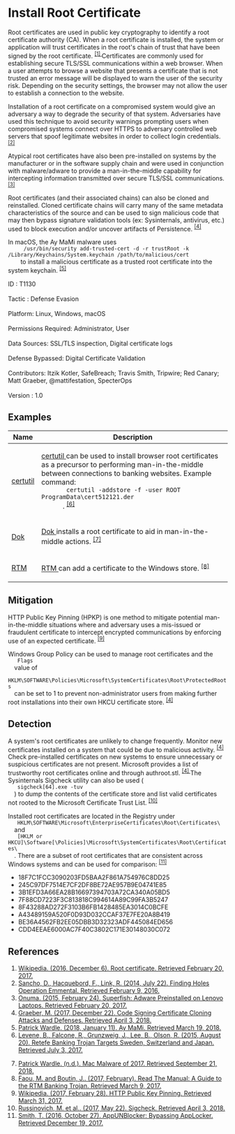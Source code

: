 <div class="container-fluid">
 <h1>
  Install Root Certificate
 </h1>
 <div class="row">
  <div class="col-md-8 description-body">
   <p>
    Root certificates are used in public key cryptography to identify a root certificate authority (CA). When a root certificate is installed, the system or application will trust certificates in the root's chain of trust that have been signed by the root certificate.
    <span class="scite-citeref-number" data-reference="Wikipedia Root Certificate" id="scite-ref-1-a">
     <sup>
      <a aria-describedby="qtip-0" data-hasqtip="0" href="https://en.wikipedia.org/wiki/Root_certificate" target="_blank">
       [1]
      </a>
     </sup>
    </span>
    Certificates are commonly used for establishing secure TLS/SSL communications within a web browser. When a user attempts to browse a website that presents a certificate that is not trusted an error message will be displayed to warn the user of the security risk. Depending on the security settings, the browser may not allow the user to establish a connection to the website.
   </p>
   <p>
    Installation of a root certificate on a compromised system would give an adversary a way to degrade the security of that system. Adversaries have used this technique to avoid security warnings prompting users when compromised systems connect over HTTPS to adversary controlled web servers that spoof legitimate websites in order to collect login credentials.
    <span class="scite-citeref-number" data-reference="Operation Emmental" id="scite-ref-2-a">
     <sup>
      <a aria-describedby="qtip-1" data-hasqtip="1" href="http://www.trendmicro.com/cloud-content/us/pdfs/security-intelligence/white-papers/wp-finding-holes-operation-emmental.pdf" target="_blank">
       [2]
      </a>
     </sup>
    </span>
   </p>
   <p>
    Atypical root certificates have also been pre-installed on systems by the manufacturer or in the software supply chain and were used in conjunction with malware/adware to provide a man-in-the-middle capability for intercepting information transmitted over secure TLS/SSL communications.
    <span class="scite-citeref-number" data-reference="Kaspersky Superfish" id="scite-ref-3-a">
     <sup>
      <a aria-describedby="qtip-2" data-hasqtip="2" href="https://www.kaspersky.com/blog/lenovo-pc-with-adware-superfish-preinstalled/7712/" target="_blank">
       [3]
      </a>
     </sup>
    </span>
   </p>
   <p>
    Root certificates (and their associated chains) can also be cloned and reinstalled. Cloned certificate chains will carry many of the same metadata characteristics of the source and can be used to sign malicious code that may then bypass signature validation tools (ex: Sysinternals, antivirus, etc.) used to block execution and/or uncover artifacts of Persistence.
    <span class="scite-citeref-number" data-reference="SpectorOps Code Signing Dec 2017" id="scite-ref-4-a">
     <sup>
      <a aria-describedby="qtip-3" data-hasqtip="3" href="https://posts.specterops.io/code-signing-certificate-cloning-attacks-and-defenses-6f98657fc6ec" target="_blank">
       [4]
      </a>
     </sup>
    </span>
   </p>
   <p>
    In macOS, the Ay MaMi malware uses
    <code>
     /usr/bin/security add-trusted-cert -d -r trustRoot -k /Library/Keychains/System.keychain /path/to/malicious/cert
    </code>
    to install a malicious certificate as a trusted root certificate into the system keychain.
    <span class="scite-citeref-number" data-reference="objective-see ay mami 2018" id="scite-ref-5-a">
     <sup>
      <a aria-describedby="qtip-4" data-hasqtip="4" href="https://objective-see.com/blog/blog_0x26.html" target="_blank">
       [5]
      </a>
     </sup>
    </span>
   </p>
  </div>
  <div class="col-md-4">
   <div class="card">
    <div class="card-body">
     <div class="card-data">
      <span class="h5 card-title">
       ID
      </span>
      : T1130
      <br/>
      <br/>
     </div>
     <div class="card-data">
      <span class="h5 card-title">
      </span>
     </div>
     <div class="card-data">
      <span class="h5 card-title">
       Tactic
      </span>
      : Defense Evasion
      <br/>
      <br/>
     </div>
     <div class="card-data">
      <span class="h5 card-title">
       Platform:
      </span>
      Linux, Windows, macOS
      <br/>
      <br/>
     </div>
     <div class="card-data">
      <span class="h5 card-title">
       Permissions Required:
      </span>
      Administrator, User
      <br/>
      <br/>
     </div>
     <div class="card-data">
      <span class="h5 card-title">
      </span>
     </div>
     <div class="card-data">
      <span class="h5 card-title">
       Data Sources:
      </span>
      SSL/TLS inspection, Digital certificate logs
      <br/>
      <br/>
     </div>
     <div class="card-data">
      <span class="h5 card-title">
      </span>
     </div>
     <div class="card-data">
      <span class="h5 card-title">
      </span>
     </div>
     <div class="card-data">
      <span class="h5 card-title">
       Defense Bypassed:
      </span>
      Digital Certificate Validation
      <br/>
      <br/>
     </div>
     <div class="card-data">
      <span class="h5 card-title">
      </span>
     </div>
     <div class="card-data">
      <span class="h5 card-title">
      </span>
     </div>
     <div class="card-data">
      <span class="h5 card-title">
       Contributors:
      </span>
      Itzik Kotler, SafeBreach; Travis Smith, Tripwire; Red Canary; Matt Graeber, @mattifestation, SpecterOps
      <br/>
      <br/>
     </div>
     <div class="card-data">
      <span class="h5 card-title">
       Version
      </span>
      : 1.0
     </div>
    </div>
   </div>
  </div>
 </div>
 <h2 class="pt-3" id="examples">
  Examples
 </h2>
 <table class="table table-bordered table-light mt-2">
  <thead>
   <tr>
    <th scope="col">
     Name
    </th>
    <th scope="col">
     Description
    </th>
   </tr>
  </thead>
  <tbody class="bg-white">
   <tr>
    <td>
     <a href="https://attack.mitre.org/software/S0160">
      certutil
     </a>
    </td>
    <td>
     <p>
      <a href="https://attack.mitre.org/software/S0160">
       certutil
      </a>
      can be used to install browser root certificates as a precursor to performing man-in-the-middle between connections to banking websites. Example command:
      <code>
       certutil -addstore -f -user ROOT ProgramData\cert512121.der
      </code>
      .
      <span class="scite-citeref-number" data-reference="Palo Alto Retefe" id="scite-ref-6-a" onclick="scrollToRef('scite-6')">
       <sup>
        <a aria-describedby="qtip-5" data-hasqtip="5" href="https://researchcenter.paloaltonetworks.com/2015/08/retefe-banking-trojan-targets-sweden-switzerland-and-japan/" target="_blank">
         [6]
        </a>
       </sup>
      </span>
     </p>
    </td>
   </tr>
   <tr>
    <td>
     <a href="https://attack.mitre.org/software/S0281">
      Dok
     </a>
    </td>
    <td>
     <p>
      <a href="https://attack.mitre.org/software/S0281">
       Dok
      </a>
      installs a root certificate to aid in man-in-the-middle actions.
      <span class="scite-citeref-number" data-reference="objsee mac malware 2017" id="scite-ref-7-a" onclick="scrollToRef('scite-7')">
       <sup>
        <a aria-describedby="qtip-6" data-hasqtip="6" href="https://objective-see.com/blog/blog_0x25.html" target="_blank">
         [7]
        </a>
       </sup>
      </span>
     </p>
    </td>
   </tr>
   <tr>
    <td>
     <a href="https://attack.mitre.org/software/S0148">
      RTM
     </a>
    </td>
    <td>
     <p>
      <a href="https://attack.mitre.org/software/S0148">
       RTM
      </a>
      can add a certificate to the Windows store.
      <span class="scite-citeref-number" data-reference="ESET RTM Feb 2017" id="scite-ref-8-a" onclick="scrollToRef('scite-8')">
       <sup>
        <a aria-describedby="qtip-7" data-hasqtip="7" href="https://www.welivesecurity.com/wp-content/uploads/2017/02/Read-The-Manual.pdf" target="_blank">
         [8]
        </a>
       </sup>
      </span>
     </p>
    </td>
   </tr>
  </tbody>
 </table>
 <h2 class="pt-3" id="mitigation">
  Mitigation
 </h2>
 <p>
  HTTP Public Key Pinning (HPKP) is one method to mitigate potential man-in-the-middle situations where and adversary uses a mis-issued or fraudulent certificate to intercept encrypted communications by enforcing use of an expected certificate.
  <span class="scite-citeref-number" data-reference="Wikipedia HPKP" id="scite-ref-9-a">
   <sup>
    <a aria-describedby="qtip-8" data-hasqtip="8" href="https://en.wikipedia.org/wiki/HTTP_Public_Key_Pinning" target="_blank">
     [9]
    </a>
   </sup>
  </span>
 </p>
 <p>
  Windows Group Policy can be used to manage root certificates and the
  <code>
   Flags
  </code>
  value of
  <code>
   HKLM\SOFTWARE\Policies\Microsoft\SystemCertificates\Root\ProtectedRoots
  </code>
  can be set to 1 to prevent non-administrator users from making further root installations into their own HKCU certificate store.
  <span class="scite-citeref-number" data-reference="SpectorOps Code Signing Dec 2017" id="scite-ref-4-a">
   <sup>
    <a aria-describedby="qtip-3" data-hasqtip="3" href="https://posts.specterops.io/code-signing-certificate-cloning-attacks-and-defenses-6f98657fc6ec" target="_blank">
     [4]
    </a>
   </sup>
  </span>
 </p>
 <h2 class="pt-3" id="detection">
  Detection
 </h2>
 <p>
  A system's root certificates are unlikely to change frequently. Monitor new certificates installed on a system that could be due to malicious activity.
  <span class="scite-citeref-number" data-reference="SpectorOps Code Signing Dec 2017" id="scite-ref-4-a">
   <sup>
    <a aria-describedby="qtip-3" data-hasqtip="3" href="https://posts.specterops.io/code-signing-certificate-cloning-attacks-and-defenses-6f98657fc6ec" target="_blank">
     [4]
    </a>
   </sup>
  </span>
  Check pre-installed certificates on new systems to ensure unnecessary or suspicious certificates are not present. Microsoft provides a list of trustworthy root certificates online and through authroot.stl.
  <span class="scite-citeref-number" data-reference="SpectorOps Code Signing Dec 2017" id="scite-ref-4-a">
   <sup>
    <a aria-describedby="qtip-3" data-hasqtip="3" href="https://posts.specterops.io/code-signing-certificate-cloning-attacks-and-defenses-6f98657fc6ec" target="_blank">
     [4]
    </a>
   </sup>
  </span>
  The Sysinternals Sigcheck utility can also be used (
  <code>
   sigcheck[64].exe -tuv
  </code>
  ) to dump the contents of the certificate store and list valid certificates not rooted to the Microsoft Certificate Trust List.
  <span class="scite-citeref-number" data-reference="Microsoft Sigcheck May 2017" id="scite-ref-10-a">
   <sup>
    <a aria-describedby="qtip-9" data-hasqtip="9" href="https://docs.microsoft.com/sysinternals/downloads/sigcheck" target="_blank">
     [10]
    </a>
   </sup>
  </span>
 </p>
 <p>
  Installed root certificates are located in the Registry under
  <code>
   HKLM\SOFTWARE\Microsoft\EnterpriseCertificates\Root\Certificates\
  </code>
  and
  <code>
   [HKLM or HKCU]\Software[\Policies]\Microsoft\SystemCertificates\Root\Certificates\
  </code>
  . There are a subset of root certificates that are consistent across Windows systems and can be used for comparison:
  <span class="scite-citeref-number" data-reference="Tripwire AppUNBlocker" id="scite-ref-11-a">
   <sup>
    <a aria-describedby="qtip-10" data-hasqtip="10" href="https://www.tripwire.com/state-of-security/off-topic/appunblocker-bypassing-applocker/" target="_blank">
     [11]
    </a>
   </sup>
  </span>
 </p>
 <ul>
  <li>
   18F7C1FCC3090203FD5BAA2F861A754976C8DD25
  </li>
  <li>
   245C97DF7514E7CF2DF8BE72AE957B9E04741E85
  </li>
  <li>
   3B1EFD3A66EA28B16697394703A72CA340A05BD5
  </li>
  <li>
   7F88CD7223F3C813818C994614A89C99FA3B5247
  </li>
  <li>
   8F43288AD272F3103B6FB1428485EA3014C0BCFE
  </li>
  <li>
   A43489159A520F0D93D032CCAF37E7FE20A8B419
  </li>
  <li>
   BE36A4562FB2EE05DBB3D32323ADF445084ED656
  </li>
  <li>
   CDD4EEAE6000AC7F40C3802C171E30148030C072
  </li>
 </ul>
 <h2 class="pt-3" id="references">
  References
 </h2>
 <div class="row">
  <div class="col">
   <ol>
    <li>
     <span class="scite-citation" id="scite-1">
      <span class="scite-citation-text">
       <a class="external text" href="https://en.wikipedia.org/wiki/Root_certificate" name="scite-1" rel="nofollow" target="_blank">
        Wikipedia. (2016, December 6). Root certificate. Retrieved February 20, 2017.
       </a>
      </span>
     </span>
    </li>
    <li>
     <span class="scite-citation" id="scite-2">
      <span class="scite-citation-text">
       <a class="external text" href="http://www.trendmicro.com/cloud-content/us/pdfs/security-intelligence/white-papers/wp-finding-holes-operation-emmental.pdf" name="scite-2" rel="nofollow" target="_blank">
        Sancho, D., Hacquebord, F., Link, R. (2014, July 22). Finding Holes Operation Emmental. Retrieved February 9, 2016.
       </a>
      </span>
     </span>
    </li>
    <li>
     <span class="scite-citation" id="scite-3">
      <span class="scite-citation-text">
       <a class="external text" href="https://www.kaspersky.com/blog/lenovo-pc-with-adware-superfish-preinstalled/7712/" name="scite-3" rel="nofollow" target="_blank">
        Onuma. (2015, February 24). Superfish: Adware Preinstalled on Lenovo Laptops. Retrieved February 20, 2017.
       </a>
      </span>
     </span>
    </li>
    <li>
     <span class="scite-citation" id="scite-4">
      <span class="scite-citation-text">
       <a class="external text" href="https://posts.specterops.io/code-signing-certificate-cloning-attacks-and-defenses-6f98657fc6ec" name="scite-4" rel="nofollow" target="_blank">
        Graeber, M. (2017, December 22). Code Signing Certificate Cloning Attacks and Defenses. Retrieved April 3, 2018.
       </a>
      </span>
     </span>
    </li>
    <li>
     <span class="scite-citation" id="scite-5">
      <span class="scite-citation-text">
       <a class="external text" href="https://objective-see.com/blog/blog_0x26.html" name="scite-5" rel="nofollow" target="_blank">
        Patrick Wardle. (2018, January 11). Ay MaMi. Retrieved March 19, 2018.
       </a>
      </span>
     </span>
    </li>
    <li>
     <span class="scite-citation" id="scite-6">
      <span class="scite-citation-text">
       <a class="external text" href="https://researchcenter.paloaltonetworks.com/2015/08/retefe-banking-trojan-targets-sweden-switzerland-and-japan/" name="scite-6" rel="nofollow" target="_blank">
        Levene, B., Falcone, R., Grunzweig, J., Lee, B., Olson, R. (2015, August 20). Retefe Banking Trojan Targets Sweden, Switzerland and Japan. Retrieved July 3, 2017.
       </a>
      </span>
     </span>
    </li>
   </ol>
  </div>
  <div class="col">
   <ol start="7.5">
    <li>
     <span class="scite-citation" id="scite-7">
      <span class="scite-citation-text">
       <a class="external text" href="https://objective-see.com/blog/blog_0x25.html" name="scite-7" rel="nofollow" target="_blank">
        Patrick Wardle. (n.d.). Mac Malware of 2017. Retrieved September 21, 2018.
       </a>
      </span>
     </span>
    </li>
    <li>
     <span class="scite-citation" id="scite-8">
      <span class="scite-citation-text">
       <a class="external text" href="https://www.welivesecurity.com/wp-content/uploads/2017/02/Read-The-Manual.pdf" name="scite-8" rel="nofollow" target="_blank">
        Faou, M. and Boutin, J.. (2017, February). Read The Manual: A Guide to the RTM Banking Trojan. Retrieved March 9, 2017.
       </a>
      </span>
     </span>
    </li>
    <li>
     <span class="scite-citation" id="scite-9">
      <span class="scite-citation-text">
       <a class="external text" href="https://en.wikipedia.org/wiki/HTTP_Public_Key_Pinning" name="scite-9" rel="nofollow" target="_blank">
        Wikipedia. (2017, February 28). HTTP Public Key Pinning. Retrieved March 31, 2017.
       </a>
      </span>
     </span>
    </li>
    <li>
     <span class="scite-citation" id="scite-10">
      <span class="scite-citation-text">
       <a class="external text" href="https://docs.microsoft.com/sysinternals/downloads/sigcheck" name="scite-10" rel="nofollow" target="_blank">
        Russinovich, M. et al.. (2017, May 22). Sigcheck. Retrieved April 3, 2018.
       </a>
      </span>
     </span>
    </li>
    <li>
     <span class="scite-citation" id="scite-11">
      <span class="scite-citation-text">
       <a class="external text" href="https://www.tripwire.com/state-of-security/off-topic/appunblocker-bypassing-applocker/" name="scite-11" rel="nofollow" target="_blank">
        Smith, T. (2016, October 27). AppUNBlocker: Bypassing AppLocker. Retrieved December 19, 2017.
       </a>
      </span>
     </span>
    </li>
   </ol>
  </div>
 </div>
</div>
